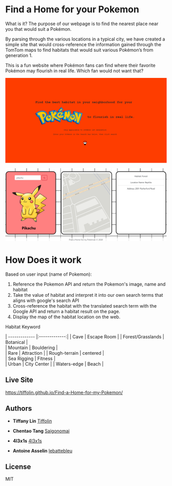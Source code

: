 # Find a Home for your Pokemon

What is it?
The purpose of our webpage is to find the nearest place near you that would suit a Pokémon.

By parsing through the various locations in a typical city, we have created a simple site that would cross-reference the information gained through the TomTom maps to find habitats that would suit various Pokémon’s from generation 1.

This is a fun website where Pokémon fans can find where their favorite Pokémon may flourish in real life. Which fan would not want that?

![](screenshot/1.PNG)      

![](screenshot/2.PNG)      


# How Does it work
Based on user input (name of Pokemon):

1. Reference the Pokemon API and return the Pokemon's image, name and habitat
2. Take the value of habitat and interpret it into our own search terms that aligns with google's search API
3. Cross-reference the habitat with the translated search term with the Google API and return a habitat result on the page.
4. Display the map of the habitat location on the web.

Habitat	Keyword

| ------------- |:-------------:| 
| Cave                  | Escape Room |
| Forest/Grasslands     | Botanical   |   
| Mountain              | Bouldering  |  
| Rare                  | Attraction  |
| Rough-terrain         | centered    |   
| Sea	Rigging         | Fitness     |  
| Urban                 | City Center |
| Waters-edge           | Beach       |   



## Live Site
https://tiffolin.github.io/Find-a-Home-for-my-Pokemon/

## Authors
* **Tiffany Lin**         [Tiffolin](https://github.com/Tiffolin)

* **Chentao Tang**        [Saigonomai](https://github.com/Saigonomai)
* **4l3x1s**              [4l3x1s](4l3x1s)
* **Antoine Asselin**     [lebattebleu](https://github.com/Tiffolin)


## License
MIT
